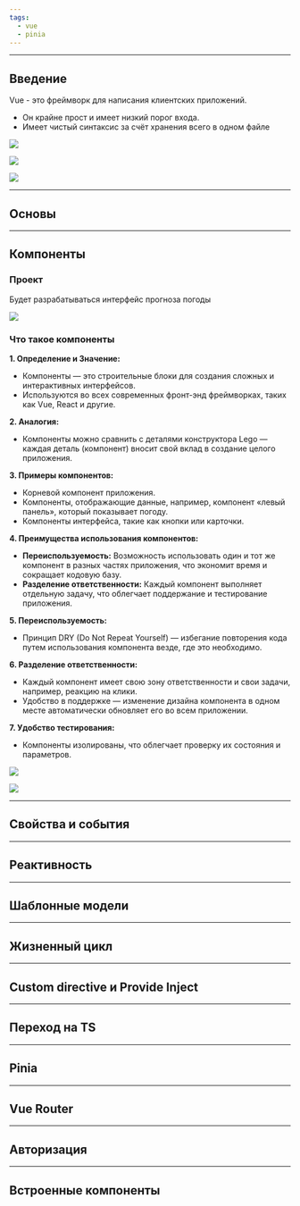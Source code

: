 ```yaml
---
tags:
  - vue
  - pinia
---
```



---
## Введение

Vue - это фреймворк для написания клиентских приложений. 

- Он крайне прост и имеет низкий порог входа.
- Имеет чистый синтаксис за счёт хранения всего в одном файле

![](_png/1ea4bf01dcfaa216d027ef04a0165d1e.png)



![](_png/8e5879dc4259751e1d94faf789dcb085.png)



![](_png/f2198481c86d65341c43f6e4bc2ea6e3.png)



---
## Основы










---
## Компоненты

### Проект

Будет разрабатываться интерфейс прогноза погоды

![](_png/6ffe58af9c06d9e2ade8e2105b60d56d.png)

### Что такое компоненты

**1. Определение и Значение:**

- Компоненты — это строительные блоки для создания сложных и интерактивных интерфейсов.
- Используются во всех современных фронт-энд фреймворках, таких как Vue, React и другие.

**2. Аналогия:**

- Компоненты можно сравнить с деталями конструктора Lego — каждая деталь (компонент) вносит свой вклад в создание целого приложения.

**3. Примеры компонентов:**

- Корневой компонент приложения.
- Компоненты, отображающие данные, например, компонент «левый панель», который показывает погоду.
- Компоненты интерфейса, такие как кнопки или карточки.

**4. Преимущества использования компонентов:**

- **Переиспользуемость:** Возможность использовать один и тот же компонент в разных частях приложения, что экономит время и сокращает кодовую базу.
- **Разделение ответственности:** Каждый компонент выполняет отдельную задачу, что облегчает поддержание и тестирование приложения.

**5. Переиспользуемость:**

- Принцип DRY (Do Not Repeat Yourself) — избегание повторения кода путем использования компонента везде, где это необходимо.

**6. Разделение ответственности:**

- Каждый компонент имеет свою зону ответственности и свои задачи, например, реакцию на клики.
- Удобство в поддержке — изменение дизайна компонента в одном месте автоматически обновляет его во всем приложении.

**7. Удобство тестирования:**

- Компоненты изолированы, что облегчает проверку их состояния и параметров.



![](_png/9682bfffad86a937e4dcd05c105d8a72.png)



![](_png/9e1704c8e966795e0353a272380fa9a9.png)



---
## Свойства и события










---
## Реактивность










---
## Шаблонные модели










---
## Жизненный цикл










---
## Custom directive и Provide Inject










---
## Переход на TS










---
## Pinia










---
## Vue Router










---
## Авторизация










---
## Встроенные компоненты




























